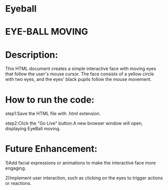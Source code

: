# Eyeball
# EYE-BALL MOVING

# Description:

This HTML document creates a simple interactive face with moving eyes that follow the user's mouse cursor. The face consists of a yellow circle with two eyes, and the eyes' black pupils follow the mouse movement.

# How to run the code:

step1:Save the HTML file with .html extension.

step2:Click the "Go Live" button.A new browser window will open, displaying EyeBall moving.

# Future Enhancement:

1)Add facial expressions or animations to make the interactive face more engaging.

2)Implement user interaction, such as clicking on the eyes to trigger actions or reactions.
